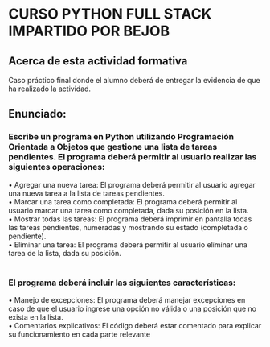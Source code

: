 # CURSO PYTHON FULL STACK IMPARTIDO POR BEJOB


## Acerca de esta actividad formativa

Caso práctico final donde el alumno deberá de entregar la evidencia de que ha realizado la actividad. 

## Enunciado:

### Escribe un programa en Python utilizando Programación Orientada a Objetos que gestione una lista de tareas pendientes. El programa deberá permitir al usuario realizar las siguientes operaciones:<br>
• Agregar una nueva tarea: El programa deberá permitir al usuario agregar una nueva tarea a la lista de tareas pendientes. <br>
• Marcar una tarea como completada: El programa deberá permitir al usuario marcar una tarea como completada, dada su posición en la lista.<br>
• Mostrar todas las tareas: El programa deberá imprimir en pantalla todas las tareas pendientes, numeradas y mostrando su estado (completada o pendiente).<br>
• Eliminar una tarea: El programa deberá permitir al usuario eliminar una tarea de la lista, dada su posición.<br><br>


### El programa deberá incluir las siguientes características:<br>
• Manejo de excepciones: El programa deberá manejar excepciones en caso de que el usuario ingrese una opción no válida o una posición que no exista en la lista.<br>
• Comentarios explicativos: El código deberá estar comentado para explicar su funcionamiento en cada parte relevante